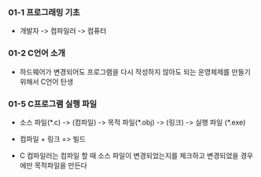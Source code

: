 ### 01-1 프로그래밍 기초
- 개발자 -> 컴파일러 -> 컴퓨터

### 01-2 C언어 소개
- 하드웨어가 변경되어도 프로그램을 다시 작성하지 않아도 되는 운영체제를 만들기 위해서 C언어 탄생

### 01-5 C프로그램 실행 파일
- 소스 파일(\*.c) -> (컴파일) -> 목적 파일(\*.obj) -> (링크) -> 실행 파일 (\*.exe)
- 컴파일 + 링크 => 빌드

- C 컴파일러는 컴파일 할 때 소스 파일이 변경되었는지를 체크하고 변경되었을 경우에만 목적파일을 만든다